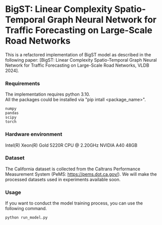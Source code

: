 # BigST: Linear Complexity Spatio-Temporal Graph Neural Network for Traffic Forecasting on Large-Scale Road Networks

This is a refactored implementation of BigST model as described in the following paper: [BigST: Linear Complexity Spatio-Temporal Graph Neural Network for Traffic Forecasting on Large-Scale Road Networks, VLDB 2024].

### Requirements
The implementation requires python 3.10.  
All the packages could be installed via "pip intall <package_name>".  
```  
numpy
pandas
scipy
torch
```

### Hardware environment
Intel(R) Xeon(R) Gold 5220R CPU @ 2.20GHz
NVIDIA A40 48GB

### Dataset
The California dataset is collected from the Caltrans Performance Measurement System (PeMS: https://pems.dot.ca.gov/). We will make the processed datasets used in experiments available soon.

### Usage
If you want to conduct the model training process, you can use the following command.

```
python run_model.py
```


